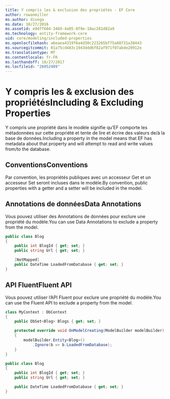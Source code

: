 ```yaml
---
title: Y compris les & exclusion des propriétés - EF Core
author: rowanmiller
ms.author: divega
ms.date: 10/27/2016
ms.assetid: e9dff604-3469-4a05-8f9e-18ac281d82a9
ms.technology: entity-framework-core
uid: core/modeling/included-properties
ms.openlocfilehash: a6eaea4319f6a4d30c223265bf75a88731a38443
ms.sourcegitcommit: 01a75cd483c1943ddd6f82af971f07abde20912e
ms.translationtype: MT
ms.contentlocale: fr-FR
ms.lasthandoff: 10/27/2017
ms.locfileid: "26052489"
---
```

# <a name="including--excluding-properties"></a><span data-ttu-id="10e8c-102">Y compris les & exclusion des propriétés</span><span class="sxs-lookup"><span data-stu-id="10e8c-102">Including & Excluding Properties</span></span>

<span data-ttu-id="10e8c-103">Y compris une propriété dans le modèle signifie qu’EF comporte les métadonnées sur cette propriété et tente de lire et écrire des valeurs de/à la base de données.</span><span class="sxs-lookup"><span data-stu-id="10e8c-103">Including a property in the model means that EF has metadata about that property and will attempt to read and write values from/to the database.</span></span>

## <a name="conventions"></a><span data-ttu-id="10e8c-104">Conventions</span><span class="sxs-lookup"><span data-stu-id="10e8c-104">Conventions</span></span>

<span data-ttu-id="10e8c-105">Par convention, les propriétés publiques avec un accesseur Get et un accesseur Set seront incluses dans le modèle.</span><span class="sxs-lookup"><span data-stu-id="10e8c-105">By convention, public properties with a getter and a setter will be included in the model.</span></span>

## <a name="data-annotations"></a><span data-ttu-id="10e8c-106">Annotations de données</span><span class="sxs-lookup"><span data-stu-id="10e8c-106">Data Annotations</span></span>

<span data-ttu-id="10e8c-107">Vous pouvez utiliser des Annotations de données pour exclure une propriété du modèle.</span><span class="sxs-lookup"><span data-stu-id="10e8c-107">You can use Data Annotations to exclude a property from the model.</span></span>

<!-- [!code-csharp[Main](samples/core/Modeling/DataAnnotations/Samples/IgnoreProperty.cs?highlight=6)] -->
``` csharp
public class Blog
{
    public int BlogId { get; set; }
    public string Url { get; set; }

    [NotMapped]
    public DateTime LoadedFromDatabase { get; set; }
}
```

## <a name="fluent-api"></a><span data-ttu-id="10e8c-108">API Fluent</span><span class="sxs-lookup"><span data-stu-id="10e8c-108">Fluent API</span></span>

<span data-ttu-id="10e8c-109">Vous pouvez utiliser l’API Fluent pour exclure une propriété du modèle.</span><span class="sxs-lookup"><span data-stu-id="10e8c-109">You can use the Fluent API to exclude a property from the model.</span></span>

<!-- [!code-csharp[Main](samples/core/Modeling/FluentAPI/Samples/IgnoreProperty.cs?highlight=7,8)] -->
``` csharp
class MyContext : DbContext
{
    public DbSet<Blog> Blogs { get; set; }

    protected override void OnModelCreating(ModelBuilder modelBuilder)
    {
        modelBuilder.Entity<Blog>()
            .Ignore(b => b.LoadedFromDatabase);
    }
}

public class Blog
{
    public int BlogId { get; set; }
    public string Url { get; set; }

    public DateTime LoadedFromDatabase { get; set; }
}
```
